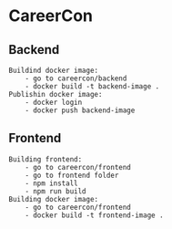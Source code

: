 # CareerCon

## Backend
    Buildind docker image:
        - go to careercon/backend
        - docker build -t backend-image .
    Publishin docker image:
        - docker login
        - docker push backend-image
## Frontend
    Building frontend:
        - go to careercon/frontend
        - go to frontend folder
        - npm install
        - npm run build
    Building docker image:
        - go to careercon/frontend
        - docker build -t frontend-image .